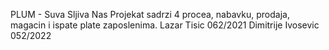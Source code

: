 PLUM - Suva Sljiva
Nas Projekat sadrzi 4 procea, nabavku, prodaja, magacin i ispate plate zaposlenima.
Lazar Tisic 062/2021
Dimitrije Ivosevic 052/2022

